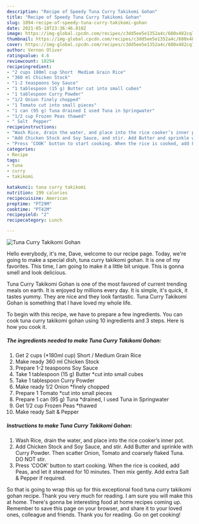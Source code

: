 ```yaml
---
description: "Recipe of Speedy Tuna Curry Takikomi Gohan"
title: "Recipe of Speedy Tuna Curry Takikomi Gohan"
slug: 1094-recipe-of-speedy-tuna-curry-takikomi-gohan
date: 2021-05-10T23:36:46.018Z
image: https://img-global.cpcdn.com/recipes/c3dd5ee5e1352a4c/680x482cq70/tuna-curry-takikomi-gohan-recipe-main-photo.jpg
thumbnail: https://img-global.cpcdn.com/recipes/c3dd5ee5e1352a4c/680x482cq70/tuna-curry-takikomi-gohan-recipe-main-photo.jpg
cover: https://img-global.cpcdn.com/recipes/c3dd5ee5e1352a4c/680x482cq70/tuna-curry-takikomi-gohan-recipe-main-photo.jpg
author: Vernon Oliver
ratingvalue: 4.6
reviewcount: 10294
recipeingredient:
- "2 cups 180ml cup Short  Medium Grain Rice"
- "360 ml Chicken Stock"
- "1-2 teaspoons Soy Sauce"
- "1 tablespoon (15 g) Butter cut into small cubes"
- "1 tablespoon Curry Powder"
- "1/2 Onion finely chopped"
- "1 Tomato cut into small pieces"
- "1 can (95 g) Tuna drained I used Tuna in Springwater"
- "1/2 cup Frozen Peas thawed"
- " Salt  Pepper"
recipeinstructions:
- "Wash Rice, drain the water, and place into the rice cooker’s inner pot."
- "Add Chicken Stock and Soy Sauce, and stir. Add Butter and sprinkle with Curry Powder. Then scatter Onion, Tomato and coarsely flaked Tuna. DO NOT stir."
- "Press ‘COOK’ button to start cooking. When the rice is cooked, add Peas, and let it steamed for 10 minutes. Then mix gently. Add extra Salt &amp; Pepper if required."
categories:
- Recipe
tags:
- tuna
- curry
- takikomi

katakunci: tuna curry takikomi 
nutrition: 199 calories
recipecuisine: American
preptime: "PT29M"
cooktime: "PT42M"
recipeyield: "2"
recipecategory: Lunch

---
```



![Tuna Curry Takikomi Gohan](https://img-global.cpcdn.com/recipes/c3dd5ee5e1352a4c/680x482cq70/tuna-curry-takikomi-gohan-recipe-main-photo.jpg)

Hello everybody, it's me, Dave, welcome to our recipe page. Today, we're going to make a special dish, tuna curry takikomi gohan. It is one of my favorites. This time, I am going to make it a little bit unique. This is gonna smell and look delicious.



Tuna Curry Takikomi Gohan is one of the most favored of current trending meals on earth. It is enjoyed by millions every day. It is simple, it's quick, it tastes yummy. They are nice and they look fantastic. Tuna Curry Takikomi Gohan is something that I have loved my whole life.


To begin with this recipe, we have to prepare a few ingredients. You can cook tuna curry takikomi gohan using 10 ingredients and 3 steps. Here is how you cook it.

<!--inarticleads1-->

##### The ingredients needed to make Tuna Curry Takikomi Gohan:

1. Get 2 cups (*180ml cup) Short / Medium Grain Rice
1. Make ready 360 ml Chicken Stock
1. Prepare 1-2 teaspoons Soy Sauce
1. Take 1 tablespoon (15 g) Butter *cut into small cubes
1. Take 1 tablespoon Curry Powder
1. Make ready 1/2 Onion *finely chopped
1. Prepare 1 Tomato *cut into small pieces
1. Prepare 1 can (95 g) Tuna *drained, I used Tuna in Springwater
1. Get 1/2 cup Frozen Peas *thawed
1. Make ready  Salt &amp; Pepper




<!--inarticleads2-->

##### Instructions to make Tuna Curry Takikomi Gohan:

1. Wash Rice, drain the water, and place into the rice cooker’s inner pot.
1. Add Chicken Stock and Soy Sauce, and stir. Add Butter and sprinkle with Curry Powder. Then scatter Onion, Tomato and coarsely flaked Tuna. DO NOT stir.
1. Press ‘COOK’ button to start cooking. When the rice is cooked, add Peas, and let it steamed for 10 minutes. Then mix gently. Add extra Salt &amp; Pepper if required.




So that is going to wrap this up for this exceptional food tuna curry takikomi gohan recipe. Thank you very much for reading. I am sure you will make this at home. There's gonna be interesting food at home recipes coming up. Remember to save this page on your browser, and share it to your loved ones, colleague and friends. Thank you for reading. Go on get cooking!

